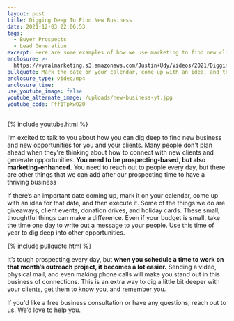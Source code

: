 ```yaml
---
layout: post
title: Digging Deep To Find New Business
date: 2021-12-03 22:06:53
tags:
  - Buyer Prospects
  - Lead Generation
excerpt: Here are some examples of how we use marketing to find new clients.
enclosure: >-
  https://vyralmarketing.s3.amazonaws.com/Justin+Udy/Videos/2021/Digging+Deep+to+Find+New+Business.mp4
pullquote: Mark the date on your calendar, come up with an idea, and then execute it.
enclosure_type: video/mp4
enclosure_time:
use_youtube_image: false
youtube_alternate_image: /uploads/new-business-yt.jpg
youtube_code: Fff1TpXw020
---
```

{% include youtube.html %}

I’m excited to talk to you about how you can dig deep to find new business and new opportunities for you and your clients. Many people don't plan ahead when they're thinking about how to connect with new clients and generate opportunities. **You need to be prospecting-based, but also marketing-enhanced.** You need to reach out to people every day, but there are other things that we can add after our prospecting time to have a thriving business

If there’s an important date coming up, mark it on your calendar, come up with an idea for that date, and then execute it. Some of the things we do are giveaways, client events, donation drives, and holiday cards. These small, thoughtful things can make a difference. Even if your budget is small, take the time one day to write out a message to your people. Use this time of year to dig deep into other opportunities.

{% include pullquote.html %}

It’s tough prospecting every day, but **when you schedule a time to work on that month’s outreach project, it becomes a lot easier.** Sending a video, physical mail, and even making phone calls will make you stand out in this business of connections. This is an extra way to dig a little bit deeper with your clients, get them to know you, and remember you.

If you'd like a free business consultation or have any questions, reach out to us. We’d love to help you.
